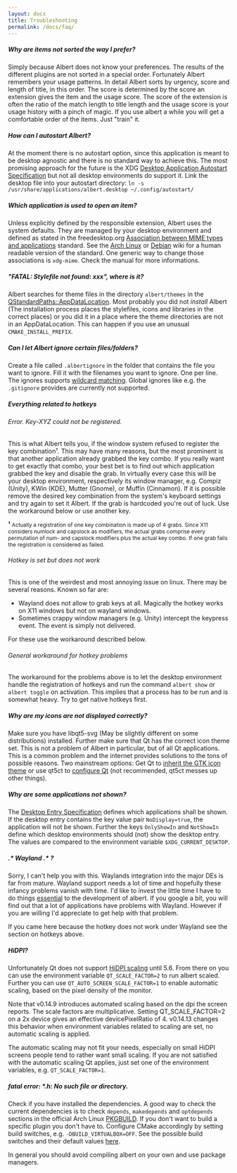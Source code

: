 ```yaml
---
layout: docs
title: Troubleshooting
permalink: /docs/faq/
---
```


##### Why are items not sorted the way I prefer?

Simply because Albert does not know your preferences. The results of the different plugins are not sorted in a special order. Fortunately Albert remembers your usage patterns. In detail Albert sorts by urgency, score and length of title, in this order. The score is determined by the score an extension gives the item and the usage score. The score of the extension is often the ratio of the match length to title length and the usage score is your usage history with a pinch of magic. If you use albert a while you will get a comfortable order of the items. Just "train" it.

##### How can I autostart Albert?

At the moment there is no autostart option, since this application is meant to be desktop agnostic and there is no standard way to achieve this. The most promising approach for the future is the XDG [Desktop Application Autostart Specification](http://standards.freedesktop.org/autostart-spec/autostart-spec-latest.html) but not all desktop environments do support it. Link the desktop file into your autostart directory: `ln -s /usr/share/applications/albert.desktop ~/.config/autostart/`

##### Which application is used to open an item?

Unless explicitly defined by the responsible extension, Albert uses the system defaults. They are managed by your desktop environment and defined as stated in the freedesktop.org [Association between MIME types and applications](http://standards.freedesktop.org/mime-apps-spec/mime-apps-spec-1.0.html) standard. See the [Arch Linux](https://wiki.archlinux.org/index.php/Default_applications#MIME_types_and_desktop_entries) or [Debian](https://wiki.debian.org/MIME) wiki for a human readable version of the standard. One generic way to change those associations is `xdg-mime`. Check the manual for more informations.

##### "FATAL: Stylefile not found: xxx", where is it?

Albert searches for theme files in the directory `albert/themes` in the [QStandardPaths::AppDataLocation](http://doc.qt.io/qt-5/qstandardpaths.html#StandardLocation-enum). Most probably you did not *install* Albert (The installation process places the stylefiles, icons and libraries in the correct places) or you did it in a place where the theme directories are not in an AppDataLocation. This can happen if you use an unusual `CMAKE_INSTALL_PREFIX`.

##### Can I let Albert ignore certain files/folders?

Create a file called `.albertignore` in the folder that contains the file you want to ignore. Fill it with the filenames you want to ignore. One per line. The ignores supports [wildcard matching](http://doc.qt.io/qt-5/qregexp.html#wildcard-matching). Global ignores like e.g. the `.gitignore` provides are currently not supported.

##### Everything related to hotkeys

###### Error. Key-XYZ could not be registered.

This is what Albert tells you, if the window system refused to register the key combination¹. This may have many reasons, but the most prominent is that another application already grabbed the key combo. If you really want to get exactly that combo, your best bet is to find out which application grabbed the key and disable the grab. In virtually every case this will be your desktop environment, respectively its window manager, e.g. Compiz (Unity), KWin (KDE), Mutter (Gnome), or Muffin (Cinnamon). If it is possible remove the desired key combination from the system's keyboard settings and try again to set it Albert. If the grab is hardcoded you're out of luck. Use the workaround below or use another key.

**¹** <span style="font-size: 12px">Actually a registration of one key combination is made up of 4 grabs. Since X11 considers numlock and capslock as modifiers, the actual grabs comprise every permutation of num- and capslock modifiers plus the actual key combo. If one grab fails the registration is considered as failed.</span>

###### Hotkey is set but does not work

This is one of the weirdest and most annoying issue on linux. There may be several reasons. Known so far are:

* Wayland does not allow to grab keys at all. Magically the hotkey works on X11 windows but not on wayland windows. 
* Sometimes crappy window managers (e.g. Unity) intercept the keypress event. The event is simply not delivered.

For these use the workaround described below.

###### General workaround for hotkey problems

The workaround for the problems above is to let the desktop environment handle the registration of hotkeys and run the command `albert show` or `albert toggle` on activation. This implies that a process has to be run and is somewhat heavy. Try to get native hotkeys first.

##### Why are my icons are not displayed correctly?

Make sure you have libqt5-svg (May be slightly different on some distributions) installed. Further make sure that Qt has the correct icon theme set. This is not a problem of Albert in particular, but of all Qt applications. This is a common problem and the internet provides solutions to the tons of possible reasons. Two mainstream options: Get Qt to [inherit the GTK icon theme](https://wiki.archlinux.org/index.php/Uniform_look_for_Qt_and_GTK_applications#Using_a_GTK.2B_icon_theme_in_Qt_apps) or use qt5ct to [configure Qt](https://wiki.archlinux.org/index.php/qt#Configuration_of_Qt5_apps_under_environments_other_than_KDE_Plasma) (not recommended, qt5ct messes up other things).

##### Why are some applications not shown?

The [Desktop Entry Specification](https://specifications.freedesktop.org/desktop-entry-spec/latest/) defines which applications shall be shown. If the desktop entry contains the key value pair `NoDisplay=true`, the application will not be shown. Further the keys `OnlyShowIn` and `NotShowIn` define which desktop environments should (not) show the desktop entry. The values are compared to the environment variable `$XDG_CURRENT_DESKTOP`.

##### .\* Wayland .\* ?

Sorry, I can't help you with this. Waylands integration into the major DEs is far from mature. Wayland support needs a lot of time and hopefully these infancy problems vanish with time. I'd like to invest the little time I have to do things [essential](https://en.wikipedia.org/wiki/No_Silver_Bullet) to the development of albert. If you google a bit, you will find out that a lot of applications have problems with Wayland. However if you are willing I'd appreciate to get help with that problem.

If you came here because the hotkey does not work under Wayland see the section on hotkeys above.

##### HiDPI?
 
Unfortunately Qt does not support [HiDPI scaling](http://doc.qt.io/qt-5/highdpi.html) until 5.6. From there on you can use the environment variable `QT_SCALE_FACTOR=2` to run albert scaled. Further you can use `QT_AUTO_SCREEN_SCALE_FACTOR=1` to enable automatic scaling, based on the pixel density of the monitor.

Note that v0.14.9 introduces automated scaling based on the dpi the screen reports. The scale factors are multiplicative. Setting QT_SCALE_FACTOR=2 on a 2x device gives an effective devicePixelRatio of 4. v0.14.13 changes this behavior when environment variables related to scaling are set, no automatic scaling is applied.

The automatic scaling may not fit your needs, especially on small HiDPI screens people tend to rather want small scaling. If you are not satisfied with the automatic scaling Qt applies, just set one of the environment variables, e.g. `QT_SCALE_FACTOR=1`.

##### fatal error: \*.h: No such file or directory.

Check if you have installed the dependencies. A good way to check the current dependencies is to check `depends`, `makedepends` and `optdepends` sections in the official Arch Linux [PKGBUILD](https://aur.archlinux.org/cgit/aur.git/tree/PKGBUILD?h=albert). If you don't want to build a specific plugin you don't have to. Configure CMake accordingly by setting build switches, e.g. `-DBUILD_VIRTUALBOX=OFF`. See the possible build switches and their default values [here](https://github.com/albertlauncher/plugins/blob/master/CMakeLists.txt).

In general you should avoid compiling albert on your own and use package managers.
